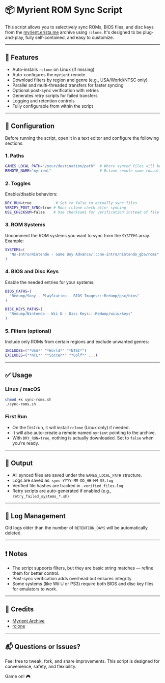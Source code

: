 # 📦 Myrient ROM Sync Script

This script allows you to selectively sync ROMs, BIOS files, and disc keys from the [myrient.erista.me](https://myrient.erista.me/files/) archive using `rclone`. It's designed to be plug-and-play, fully self-contained, and easy to customize.

---

## 🚀 Features

- Auto-installs `rclone` on Linux (if missing)
- Auto-configures the `myrient` remote
- Download filters by region and genre (e.g., USA/World/NTSC only)
- Parallel and multi-threaded transfers for faster syncing
- Optional post-sync verification with retries
- Generates retry scripts for failed transfers
- Logging and retention controls
- Fully configurable from within the script

---

## 🔧 Configuration

Before running the script, open it in a text editor and configure the following sections:

### 1. Paths
```bash
GAMES_LOCAL_PATH="/your/destination/path"  # Where synced files will be saved
REMOTE_NAME="myrient"                      # Rclone remote name (usually leave as-is)
```

### 2. Toggles
Enable/disable behaviors:
```bash
DRY_RUN=true           # Set to false to actually sync files
VERIFY_POST_SYNC=true # Runs rclone check after syncing
USE_CHECKSUM=false    # Use checksums for verification instead of file size
```

### 3. ROM Systems
Uncomment the ROM systems you want to sync from the `SYSTEMS` array. Example:
```bash
SYSTEMS=(
  "No-Intro/Nintendo - Game Boy Advance/:::no-intro/nintendo_gba/roms"
)
```

### 4. BIOS and Disc Keys
Enable the needed entries for your systems:
```bash
BIOS_PATHS=(
  "Redump/Sony - PlayStation - BIOS Images:::Redump/psx/bios"
)

DISC_KEYS_PATHS=(
  "Redump/Nintendo - Wii U - Disc Keys:::Redump/wiiu/keys"
)
```

### 5. Filters (optional)
Include only ROMs from certain regions and exclude unwanted genres:
```bash
INCLUDES=("*USA*" "*World*" "*NTSC*")
EXCLUDES=("*NFL*" "*Soccer*" "*Golf*" ...)
```

---

## ✅ Usage

### Linux / macOS
```bash
chmod +x sync-roms.sh
./sync-roms.sh
```

### First Run
- On the first run, it will install `rclone` (Linux only) if needed.
- It will also auto-create a remote named `myrient` pointing to the archive.
- With `DRY_RUN=true`, nothing is actually downloaded. Set to `false` when you're ready.

---

## 📁 Output

- All synced files are saved under the `GAMES_LOCAL_PATH` structure.
- Logs are saved as: `sync-YYYY-MM-DD_HH-MM-SS.log`
- Verified file hashes are tracked in `.verified_files.log`
- Retry scripts are auto-generated if enabled (e.g., `retry_failed_systems_*.sh`)

---

## 🧼 Log Management

Old logs older than the number of `RETENTION_DAYS` will be automatically deleted.

---

## ❗ Notes

- The script supports filters, but they are basic string matches — refine them for better control.
- Post-sync verification adds overhead but ensures integrity.
- Some systems (like Wii U or PS3) require both BIOS and disc key files for emulators to work.

---

## 🙏 Credits

- [Myrient Archive](https://myrient.erista.me/files/)
- [rclone](https://rclone.org/)

---

## 📬 Questions or Issues?
Feel free to tweak, fork, and share improvements. This script is designed for convenience, safety, and flexibility.

Game on! 🎮

